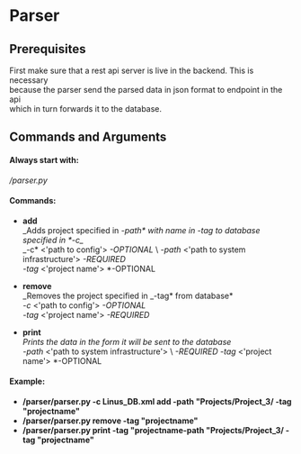 # Parser

## Prerequisites

First make sure that a rest api server is live in the backend. This is necessary \
because the parser send the parsed data in json format to endpoint in the api \
which in turn forwards it to the database.

## Commands and Arguments

#### Always start with:

_/parser.py_

#### Commands:

- **add** \
  _Adds project specified in _-path* with name in *-tag* to database specified in *-c\__ \
  _-c* <'path to config'> *-OPTIONAL* \ *-path* <'path to system infrastructure'> *-REQUIRED* \
   *-tag* <'project name'> *-OPTIONAL

- **remove** \
  _Removes the project specified in _-tag* from database* \
   _-c_ <'path to config'> _-OPTIONAL_ \
   _-tag_ <'project name'> _-REQUIRED_

- **print** \
  _Prints the data in the form it will be sent to the database_ \
  _-path_ <'path to system infrastructure'> \ _-REQUIRED_ _-tag_ <'project name'> \*-OPTIONAL

#### Example:

- **/parser/parser.py -c Linus_DB.xml add -path "Projects/Project_3/ -tag "projectname"**
- **/parser/parser.py remove -tag "projectname"**
- **/parser/parser.py print -tag "projectname-path "Projects/Project_3/ -tag "projectname"**
